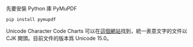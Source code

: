 先要安裝 Python 庫 PyMuPDF

```
pip install pymupdf
```

Unicode Character Code Charts 可以在[這個網站](https://unicode.org/charts/)找到，統一表意文字的文件以 CJK 開頭。目前文件的版本爲 Unicode 15.0。
